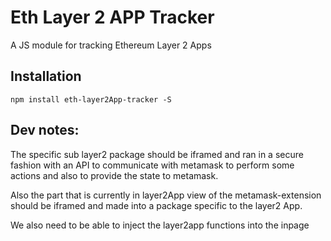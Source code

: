 # Eth Layer 2 APP Tracker 

A JS module for tracking Ethereum Layer 2 Apps

## Installation

`npm install eth-layer2App-tracker -S`


## Dev notes:

The specific sub layer2 package should be iframed and ran in a secure fashion with an API to communicate with metamask to perform some actions and also to provide the state to metamask.

Also the part that is currently in layer2App view of the metamask-extension should be iframed and made into a package specific to the layer2 App.

We also need to be able to inject the layer2app functions into the inpage
